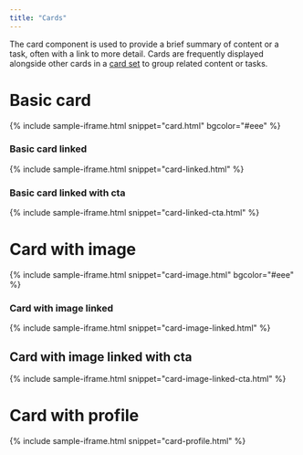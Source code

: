 ```yaml
---
title: "Cards"
---
```


The card component is used to provide a brief summary of content or a task, often with a link to more detail. Cards are frequently displayed alongside other cards in a [card set](/blocks/card-set/) to group related content or tasks.

# Basic card

{% include sample-iframe.html snippet="card.html" bgcolor="#eee" %}

### Basic card linked

{% include sample-iframe.html snippet="card-linked.html" %}

### Basic card linked with cta

{% include sample-iframe.html snippet="card-linked-cta.html" %}

# Card with image

{% include sample-iframe.html snippet="card-image.html" bgcolor="#eee" %}

### Card with image linked

{% include sample-iframe.html snippet="card-image-linked.html" %}

## Card with image linked with cta

{% include sample-iframe.html snippet="card-image-linked-cta.html" %}

# Card with profile

{% include sample-iframe.html snippet="card-profile.html" %}